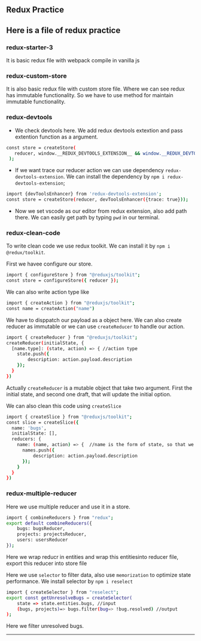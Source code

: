 ## Redux Practice 

## Here is a file of redux practice

### redux-starter-3

It is basic redux file with webpack compile in vanilla js

### redux-custom-store

It is also basic redux file with custom store file. Where we can see redux has immutable functionality. So we have to use method for maintain immutable functionality.

### redux-devtools

- We check devtools here. We add redux devtools extextion and pass extention function as a argument.

```bash
const store = createStore(
   reducer, window.__REDUX_DEVTOOLS_EXTENSION__ && window.__REDUX_DEVTOOLS_EXTENSION__()
 );
```

- If we want trace our reducer action we can use dependency `redux-devtools-extension`.
We can install the dependency by `npm i redux-devtools-extension`;

```bash
import {devToolsEnhancer} from 'redux-devtools-extension';
const store = createStore(reducer, devToolsEnhancer({trace: true}));
```

- Now we set vscode as our editor from redux extension, also add path there. We can easily get path by typing `pwd` in our terminal.

### redux-clean-code

To write clean code we use redux toolkit. We can install it by `npm i @redux/toolkit`.

First we havee configure our store.

```bash
import { configureStore } from "@reduxjs/toolkit";
const store = configureStore({ reducer });
```

We can also write action type like 

```bash
import { createAction } from "@reduxjs/toolkit";
const name = createAction("name")
```

We have to disppatch our payload as a object here.
We can also create reducer as immutable or we  can use `createReducer` to handle our action. 

```bash
import { createReducer } from "@reduxjs/toolkit";
createReducer(initialState, {
  [name.type]: (state, action) => { //action type
    state.push({
        description: action.payload.description
    });
  }
})
```

Actually `createReducer` is a mutable object that take two argument. First the initial state, and second one draft, that will update the initial option. 

We can also clean this code using `createSlice`

```bash
import { createSlice } from "@reduxjs/toolkit";
const slice = createSlice({
  name: 'bugs',
  initialState: [],
  reducers: {
    name: (name, action) => {  //name is the form of state, so that we can identify which state change
      names.push({
          description: action.payload.description
      });
    }
  }
})
```

### redux-multiple-reducer

Here we use multiple reducer and use it in a store.

```bash
import { combineReducers } from "redux";
export default combineReducers({
    bugs: bugsReducer,
    projects: projectsReducer,
    users: usersReducer
});
```

Here we wrap reducr in entities and wrap this entitiesinto reducer file, export this reducer into store file

Here we use `selector` to filter data, also use `memorization` to optimize state performance. We install selector by `npm i reselect`

```bash
import { createSelector } from "reselect";
export const getUnresolveBugs = createSelector(
    state => state.entities.bugs, //input
    (bugs, projects)=> bugs.filter(bug=> !bug.resolved) //output
);
```

Here we filter unresolved bugs.

***